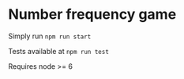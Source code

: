 # Number frequency game

Simply run `npm run start`

Tests available at `npm run test`

Requires node >= 6